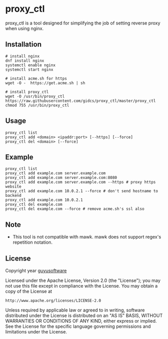 # proxy_ctl
proxy_ctl is a tool designed for simplifying the job of setting reverse proxy when using nginx.

## Installation
```
# install nginx
dnf install nginx
systemctl enable nginx
systemctl start nginx

# install acme.sh for https
wget -O -  https://get.acme.sh | sh

# install proxy_ctl
wget -O /usr/bin/proxy_ctl https://raw.githubusercontent.com/gidcs/proxy_ctl/master/proxy_ctl
chmod 755 /usr/bin/proxy_ctl
```

## Usage
```
proxy_ctl list
proxy_ctl add <domain> <ipaddr:port> [--https] [--force]
proxy_ctl del <domain> [--force]
```

## Example
```
proxy_ctl list
proxy_ctl add example.com server.example.com
proxy_ctl add example.com server.example.com:8080
proxy_ctl add example.com server.example.com --https # proxy https website
proxy_ctl add example.com 10.0.2.1 --force # don't send hostname to backend
proxy_ctl add example.com 10.0.2.1
proxy_ctl del example.com
proxy_ctl del example.com --force # remove acme.sh's ssl also
```

## Note
- This tool is not compatible with mawk. mawk does not support regex's repetition notation.

## License

Copyright year [guyusoftware]

Licensed under the Apache License, Version 2.0 (the "License");
you may not use this file except in compliance with the License.
You may obtain a copy of the License at

    http://www.apache.org/licenses/LICENSE-2.0

Unless required by applicable law or agreed to in writing, software
distributed under the License is distributed on an "AS IS" BASIS,
WITHOUT WARRANTIES OR CONDITIONS OF ANY KIND, either express or implied.
See the License for the specific language governing permissions and
limitations under the License.

[guyusoftware]: https://www.guyusoftware.com/
